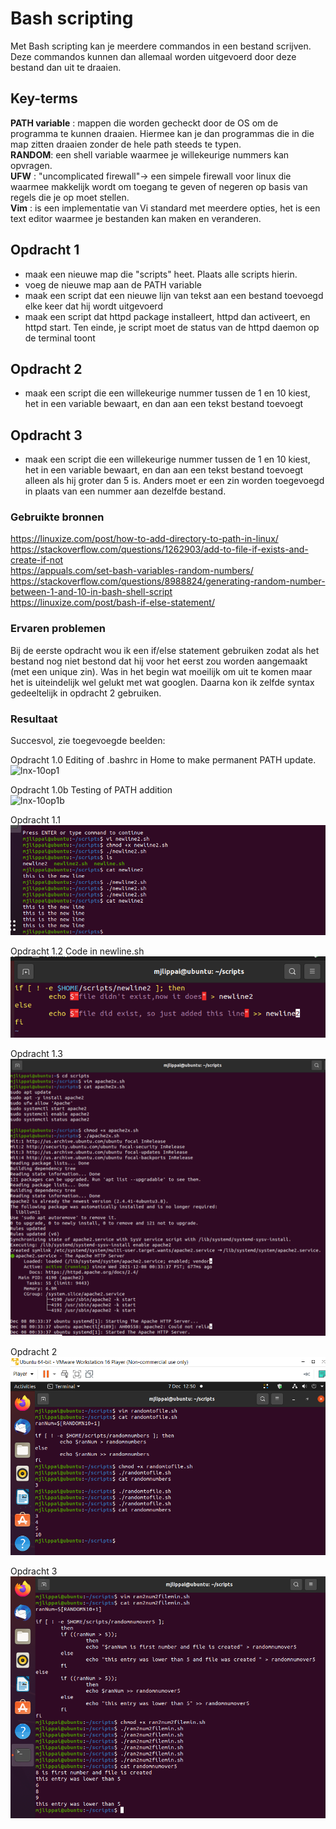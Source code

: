 # Bash scripting
Met Bash scripting kan je meerdere commandos in een bestand scrijven. Deze commandos kunnen dan allemaal worden uitgevoerd door deze bestand dan uit te draaien.  

## Key-terms
**PATH variable** : mappen die worden gecheckt door de OS om de programma te kunnen draaien. Hiermee kan je dan programmas die in die map zitten draaien zonder de hele path steeds te typen.  
**RANDOM**: een shell variable waarmee je willekeurige nummers kan opvragen.  
**UFW** : "uncomplicated firewall"-> een simpele firewall voor linux die waarmee makkelijk wordt om toegang te geven of negeren op basis van regels die je op moet stellen.  
**Vim** : is een implementatie van Vi standard met meerdere opties, het is een text editor waarmee je bestanden kan maken en veranderen.  

## Opdracht 1
- maak een nieuwe map die "scripts" heet. Plaats alle scripts hierin.
- voeg de nieuwe map aan de PATH variable
- maak een script dat een nieuwe lijn van tekst aan een bestand toevoegd elke keer dat hij wordt uitgevoerd
- maak een script dat httpd package installeert, httpd dan activeert, en httpd start. Ten einde, je script moet de status van de httpd daemon op de terminal toont

## Opdracht 2
- maak een script die een willekeurige nummer tussen de 1 en 10 kiest, het in een variable bewaart, en dan aan een tekst bestand toevoegt

## Opdracht 3
- maak een script die een willekeurige nummer tussen de 1 en 10 kiest, het in een variable bewaart, en dan aan een tekst bestand toevoegt alleen als hij groter dan 5 is. Anders moet er een zin worden toegevoegd in plaats van een nummer aan dezelfde bestand.

### Gebruikte bronnen
https://linuxize.com/post/how-to-add-directory-to-path-in-linux/  
https://stackoverflow.com/questions/1262903/add-to-file-if-exists-and-create-if-not  
https://appuals.com/set-bash-variables-random-numbers/  
https://stackoverflow.com/questions/8988824/generating-random-number-between-1-and-10-in-bash-shell-script  
https://linuxize.com/post/bash-if-else-statement/  

### Ervaren problemen
Bij de eerste opdracht wou ik een if/else statement gebruiken zodat als het bestand nog niet bestond dat hij voor het eerst zou worden aangemaakt (met een unique zin). Was in het begin wat moeilijk om uit te komen maar het is uiteindelijk wel gelukt met wat googlen. Daarna kon ik zelfde syntax gedeeltelijk in opdracht 2 gebruiken.

### Resultaat
Succesvol, zie toegevoegde beelden:  

Opdracht 1.0  Editing of .bashrc in Home to make permanent PATH update.
![lnx-10op1](https://user-images.githubusercontent.com/95615509/145396317-894a207b-5af7-4a6e-b4d8-ab4eeb6b0f56.png)

Opdracht 1.0b Testing of PATH addition  
![lnx-10op1b](https://user-images.githubusercontent.com/95615509/145410676-c59eb7a3-c2ac-4bc1-825c-1132848ebabe.png)

Opdracht 1.1  
![newlinescript](../00_includes/lnx-10op1.1.png)

Opdracht 1.2  Code in newline.sh  
![newlinescript2](../00_includes/lnx-10op1.2v2.png)

Opdracht 1.3  
![apache2script](../00_includes/lnx-10op1.3.png)

Opdracht 2  
![random2variable2file](../00_includes/lnx-10op2.png)

Opdracht 3  
![lnx-10op3](../00_includes/lnx-10op3.png)
